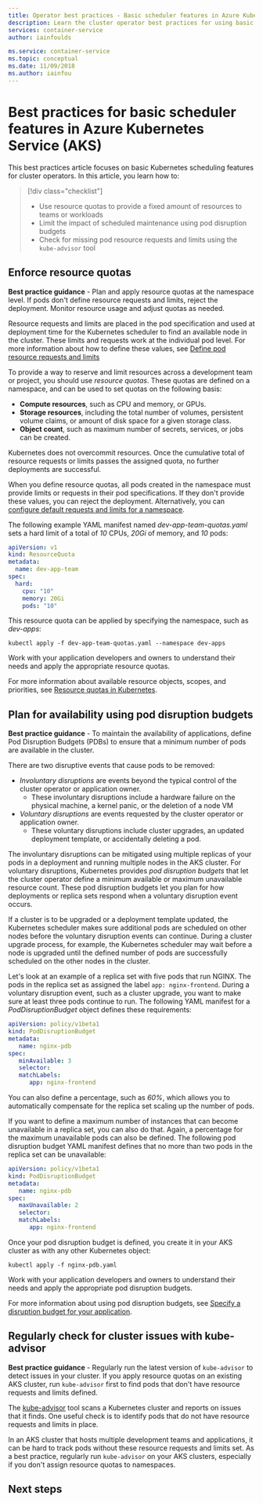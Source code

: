 ```yaml
---
title: Operator best practices - Basic scheduler features in Azure Kubernetes Services (AKS)
description: Learn the cluster operator best practices for using basic scheduler features such as resource quotas and pod disruption budgets in Azure Kubernetes Service (AKS)
services: container-service
author: iainfoulds

ms.service: container-service
ms.topic: conceptual
ms.date: 11/09/2018
ms.author: iainfou
---
```


# Best practices for basic scheduler features in Azure Kubernetes Service (AKS)

This best practices article focuses on basic Kubernetes scheduling features for cluster operators. In this article, you learn how to:

> [!div class="checklist"]
> * Use resource quotas to provide a fixed amount of resources to teams or workloads
> * Limit the impact of scheduled maintenance using pod disruption budgets
> * Check for missing pod resource requests and limits using the `kube-advisor` tool

## Enforce resource quotas

**Best practice guidance** - Plan and apply resource quotas at the namespace level. If pods don't define resource requests and limits, reject the deployment. Monitor resource usage and adjust quotas as needed.

Resource requests and limits are placed in the pod specification and used at deployment time for the Kubernetes scheduler to find an available node in the cluster. These limits and requests work at the individual pod level. For more information about how to define these values, see [Define pod resource requests and limits][resource-limits]

To provide a way to reserve and limit resources across a development team or project, you should use *resource quotas*. These quotas are defined on a namespace, and can be used to set quotas on the following basis:

* **Compute resources**, such as CPU and memory, or GPUs.
* **Storage resources**, including the total number of volumes, persistent volume claims, or amount of disk space for a given storage class.
* **Object count**, such as maximum number of secrets, services, or jobs can be created.

Kubernetes does not overcommit resources. Once the cumulative total of resource requests or limits passes the assigned quota, no further deployments are successful.

When you define resource quotas, all pods created in the namespace must provide limits or requests in their pod specifications. If they don't provide these values, you can reject the deployment. Alternatively, you can [configure default requests and limits for a namespace][configure-default-quotas].

The following example YAML manifest named *dev-app-team-quotas.yaml* sets a hard limit of a total of *10* CPUs, *20Gi* of memory, and *10* pods:

```yaml
apiVersion: v1
kind: ResourceQuota
metadata:
  name: dev-app-team
spec:
  hard:
    cpu: "10"
    memory: 20Gi
    pods: "10"
```

This resource quota can be applied by specifying the namespace, such as *dev-apps*:

```console
kubectl apply -f dev-app-team-quotas.yaml --namespace dev-apps
```

Work with your application developers and owners to understand their needs and apply the appropriate resource quotas.

For more information about available resource objects, scopes, and priorities, see [Resource quotas in Kubernetes][k8s-resource-quotas].

## Plan for availability using pod disruption budgets

**Best practice guidance** - To maintain the availability of applications, define Pod Disruption Budgets (PDBs) to ensure that a minimum number of pods are available in the cluster.

There are two disruptive events that cause pods to be removed:

* *Involuntary disruptions* are events beyond the typical control of the cluster operator or application owner.
  * These involuntary disruptions include a hardware failure on the physical machine, a kernel panic, or the deletion of a node VM
* *Voluntary disruptions* are events requested by the cluster operator or application owner.
  * These voluntary disruptions include cluster upgrades, an updated deployment template, or accidentally deleting a pod.

The involuntary disruptions can be mitigated using multiple replicas of your pods in a deployment and running multiple nodes in the AKS cluster. For voluntary disruptions, Kubernetes provides *pod disruption budgets* that let the cluster operator define a minimum available or maximum unavailable resource count. These pod disruption budgets let you plan for how deployments or replica sets respond when a voluntary disruption event occurs.

If a cluster is to be upgraded or a deployment template updated, the Kubernetes scheduler makes sure additional pods are scheduled on other nodes before the voluntary disruption events can continue. During a cluster upgrade process, for example, the Kubernetes scheduler may wait before a node is upgraded until the defined number of pods are successfully scheduled on the other nodes in the cluster.

Let's look at an example of a replica set with five pods that run NGINX. The pods in the replica set as assigned the label `app: nginx-frontend`. During a voluntary disruption event, such as a cluster upgrade, you want to make sure at least three pods continue to run. The following YAML manifest for a *PodDisruptionBudget* object defines these requirements:

```yaml
apiVersion: policy/v1beta1
kind: PodDisruptionBudget
metadata:
   name: nginx-pdb
spec:
   minAvailable: 3
   selector:
   matchLabels:
      app: nginx-frontend
```

You can also define a percentage, such as *60%*, which allows you to automatically compensate for the replica set scaling up the number of pods.

If you want to define a maximum number of instances that can become unavailable in a replica set, you can also do that. Again, a percentage for the maximum unavailable pods can also be defined. The following pod disruption budget YAML manifest defines that no more than two pods in the replica set can be unavailable:

```yaml
apiVersion: policy/v1beta1
kind: PodDisruptionBudget
metadata:
   name: nginx-pdb
spec:
   maxUnavailable: 2
   selector:
   matchLabels:
      app: nginx-frontend
```

Once your pod disruption budget is defined, you create it in your AKS cluster as with any other Kubernetes object:

```console
kubectl apply -f nginx-pdb.yaml
```

Work with your application developers and owners to understand their needs and apply the appropriate pod disruption budgets.

For more information about using pod disruption budgets, see [Specify a disruption budget for your application][k8s-pdbs].

## Regularly check for cluster issues with kube-advisor

**Best practice guidance** - Regularly run the latest version of `kube-advisor` to detect issues in your cluster. If you apply resource quotas on an existing AKS cluster, run `kube-advisor` first to find pods that don't have resource requests and limits defined.

The [kube-advisor][kube-advisor] tool scans a Kubernetes cluster and reports on issues that it finds. One useful check is to identify pods that do not have resource requests and limits in place.

In an AKS cluster that hosts multiple development teams and applications, it can be hard to track pods without these resource requests and limits set. As a best practice, regularly run `kube-advisor` on your AKS clusters, especially if you don't assign resource quotas to namespaces.

## Next steps

<!-- EXTERNAL LINKS -->
[k8s-resource-quotas]: https://kubernetes.io/docs/concepts/policy/resource-quotas/
[configure-default-quotas]: https://kubernetes.io/docs/tasks/administer-cluster/manage-resources/memory-default-namespace/
[kube-advisor]: https://github.com/Azure/kube-advisor
[k8s-pdbs]: https://kubernetes.io/docs/tasks/run-application/configure-pdb/

<!-- INTERNAL LINKS -->
[resource-limits]: developer-best-practices-resource-management.md#define-pod-resource-requests-and-limits
